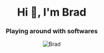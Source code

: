 <h1 align="center">Hi 👋, I'm Brad</h1>
<h3 align="center">Playing around with softwares</h3>

<p align="center">
  <img align="center" style="display: inline;" src="https://github-readme-streak-stats.herokuapp.com/?user=i-brad&" alt="Brad" />
</p>
